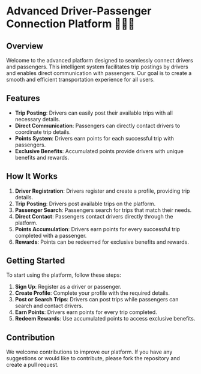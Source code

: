 # Advanced Driver-Passenger Connection Platform 🚗🚗🚗

## Overview

Welcome to the advanced platform designed to seamlessly connect drivers and passengers. This intelligent system facilitates trip postings by drivers and enables direct communication with passengers. Our goal is to create a smooth and efficient transportation experience for all users.

## Features

- **Trip Posting**: Drivers can easily post their available trips with all necessary details.
- **Direct Communication**: Passengers can directly contact drivers to coordinate trip details.
- **Points System**: Drivers earn points for each successful trip with passengers.
- **Exclusive Benefits**: Accumulated points provide drivers with unique benefits and rewards.

## How It Works

1. **Driver Registration**: Drivers register and create a profile, providing trip details.
2. **Trip Posting**: Drivers post available trips on the platform.
3. **Passenger Search**: Passengers search for trips that match their needs.
4. **Direct Contact**: Passengers contact drivers directly through the platform.
5. **Points Accumulation**: Drivers earn points for every successful trip completed with a passenger.
6. **Rewards**: Points can be redeemed for exclusive benefits and rewards.

## Getting Started

To start using the platform, follow these steps:

1. **Sign Up**: Register as a driver or passenger.
2. **Create Profile**: Complete your profile with the required details.
3. **Post or Search Trips**: Drivers can post trips while passengers can search and contact drivers.
4. **Earn Points**: Drivers earn points for every trip completed.
5. **Redeem Rewards**: Use accumulated points to access exclusive benefits.

## Contribution

We welcome contributions to improve our platform. If you have any suggestions or would like to contribute, please fork the repository and create a pull request.


